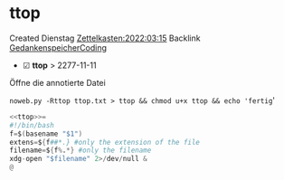 # ttop
Created Dienstag [Zettelkasten:2022:03:15]()
Backlink [GedankenspeicherCoding](../GedankenspeicherCoding.md)

* ☑ **ttop**  >  2277-11-11


Öffne die annotierte Datei

  ``noweb.py -Rttop ttop.txt > ttop && chmod u+x ttop && echo 'fertig``'

```awk
<<ttop>>=
#!/bin/bash
f=$(basename "$1")
extens=${f##*.} #only the extension of the file
filename=${f%.*} #only the filename
xdg-open "$filename" 2>/dev/null &
@
```

